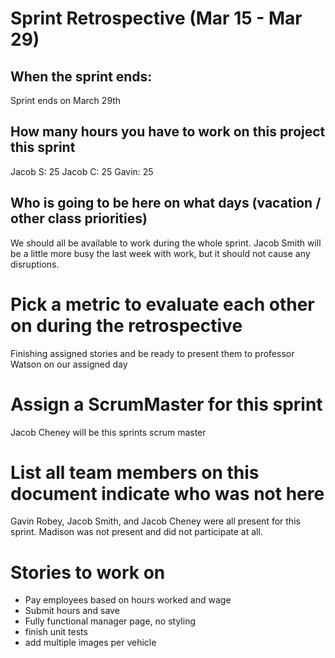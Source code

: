 # Sprint Retrospective (Mar 15 - Mar 29)

## When the sprint ends:

Sprint ends on March 29th

## How many hours you have to work on this project this sprint

Jacob S: 25
Jacob C: 25
Gavin: 25

## Who is going to be here on what days (vacation / other class priorities)

We should all be available to work during the whole sprint. Jacob Smith will be a little more busy the last week with work, but it should not cause any disruptions.

# Pick a metric to evaluate each other on during the retrospective

Finishing assigned stories and be ready to present them to professor Watson on our assigned day

# Assign a ScrumMaster for this sprint

Jacob Cheney will be this sprints scrum master

# List all team members on this document indicate who was not here

Gavin Robey, Jacob Smith, and Jacob Cheney were all present for this sprint. Madison was not present and did not participate at all.

# Stories to work on

- Pay employees based on hours worked and wage
- Submit hours and save
- Fully functional manager page, no styling
- finish unit tests
- add multiple images per vehicle
